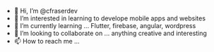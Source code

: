 - 👋 Hi, I’m @cfraserdev
- 👀 I’m interested in learning to develope mobile apps and websites
- 🌱 I’m currently learning ... Flutter, firebase, angular, wordpress
- 💞️ I’m looking to collaborate on ... anything creative and interesting
- 📫 How to reach me ...

<!---
cfraserdev/cfraserdev is a ✨ special ✨ repository because its `README.md` (this file) appears on your GitHub profile.
You can click the Preview link to take a look at your changes.
--->
